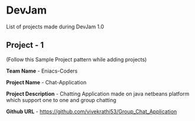 # DevJam
List of projects made during DevJam 1.0

## Project - 1 
(Follow this Sample Project pattern while adding projects) 

**Team Name** - Eniacs-Coders

**Project Name** - Chat-Application

**Project Description** - Chatting Application made on java netbeans platform which support one to one and group chatting

**Github URL** - https://github.com/vivekrathi53/Group_Chat_Application

